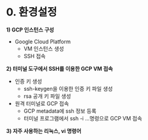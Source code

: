 # 0. 환경설정

**1) GCP 인스턴스 구성**

- Google Cloud Platform
  - VM 인스턴스 생성
  - SSH 접속

**2) 터미널 도구에서 SSH를 이용한 GCP VM 접속**

- 인증 키 생성
  - ssh-keygen을 이용한 인증 키 파일 생성
  - rsa 공개 키 파일 생성
- 원격 터미널로 GCP 접속
  - GCP metadata에 ssh 정보 등록
  - 터미널 프로그램에서 ssh -i ...명령으로 GCP VM 접속

**3) 자주 사용하는 리눅스, vi 명령어**
